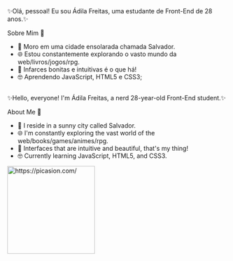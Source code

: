 ## 
✨Olá, pessoal! Eu sou Ádila Freitas, uma estudante de Front-End de 28 anos.✨

Sobre Mim 🚀

- 🌆 Moro em uma cidade ensolarada chamada Salvador.
- 🌐 Estou constantemente explorando o vasto mundo da web/livros/jogos/rpg.
- 🎨 Infarces bonitas e intuitivas é o que há!
- 🤓 Aprendendo JavaScript, HTML5 e CSS3;
  
##
✨Hello, everyone! I'm Ádila Freitas, a nerd 28-year-old Front-End student.✨

About Me 🚀
- 🌆 I reside in a sunny city called Salvador.
- 🌐 I'm constantly exploring the vast world of the web/books/games/animes/rpg.
- 🎨 Interfaces that are intuitive and beautiful, that's my thing!
- 🤓 Currently learning JavaScript, HTML5, and CSS3.

<div align:"right"> 
<a href="https://picasion.com/"><img src="https://i.picasion.com/pic92/27ef0d57bd65435ba7b60b803e33e4bf.gif" width="200" height="200" border="0" alt="https://picasion.com/"></a><a href="https://picasion.com/"></a>
</div>
  <!---
adilamarcelefreitas/adilamarcelefreitas is a ✨ special ✨ repository because its `README.md` (this file) appears on your GitHub profile.
You can click the Preview link to take a look at your changes.
--->
